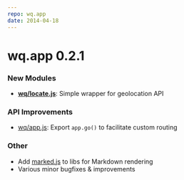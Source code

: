 ```yaml
---
repo: wq.app
date: 2014-04-18
---
```


# wq.app 0.2.1

### New Modules
- **[wq/locate.js](http://wq.io/docs/locate-js)**: Simple wrapper for geolocation API

### API Improvements
- [wq/app.js](http://wq.io/docs/app-js): Export `app.go()` to facilitate custom routing

### Other
- Add [marked.js](https://github.com/chjj/marked) to libs for Markdown rendering
- Various minor bugfixes & improvements
